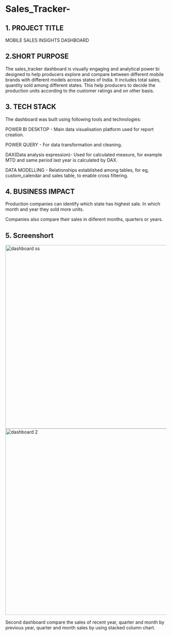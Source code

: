 # Sales_Tracker-

## 1. PROJECT TITLE
   
MOBILE SALES INSIGHTS DASHBOARD


## 2.SHORT PURPOSE

The sales_tracker dashboard is visually engaging and analytical power bi designed to help producers explore and compare between different mobile brands with different models across states of India. It includes total sales, quantity sold among different states. This help producers to decide the production units according to the customer ratings and on other basis.


## 3. TECH STACK

The dashboard was built using following tools and technologies:

POWER BI DESKTOP - Main data visualisation platform used for report creation.

POWER QUERY - For data transformation and cleaning.

DAX(Data analysis expression)- Used for calculated measure, for example MTD and same period last year is calculated by DAX.

DATA MODELLING - Relationships established among tables,  for eg, custom_calendar and sales table, to enable cross filtering.

## 4. BUSINESS IMPACT

Production companies can identify which state has highest sale. In which month and year they sold more units.

Companies also compare their sales in diiferent months, quarters or years.


## 5. Screenshort

   <img width="571" alt="dashboard ss" src="https://github.com/user-attachments/assets/ebb6b588-dd38-4cd2-a766-269f16c04734" />

<img width="580" alt="dashboard 2" src="https://github.com/user-attachments/assets/348ab372-ed30-45d4-9dfb-31fc9d2b0ed4" />

Second dashboard compare the sales of recent year, quarter and month by previous year, quarter and month sales by using stacked column chart.

